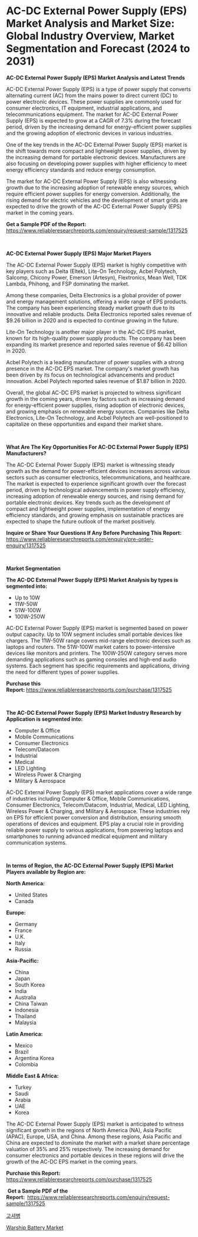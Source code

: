 <p><h1>AC-DC External Power Supply (EPS) Market Analysis and Market Size: Global Industry Overview, Market Segmentation and Forecast (2024 to 2031)</h1></p><p><strong>AC-DC External Power Supply (EPS) Market Analysis and Latest Trends</strong></p>
<p><p>AC-DC External Power Supply (EPS) is a type of power supply that converts alternating current (AC) from the mains power to direct current (DC) to power electronic devices. These power supplies are commonly used for consumer electronics, IT equipment, industrial applications, and telecommunications equipment. The market for AC-DC External Power Supply (EPS) is expected to grow at a CAGR of 7.3% during the forecast period, driven by the increasing demand for energy-efficient power supplies and the growing adoption of electronic devices in various industries.</p><p>One of the key trends in the AC-DC External Power Supply (EPS) market is the shift towards more compact and lightweight power supplies, driven by the increasing demand for portable electronic devices. Manufacturers are also focusing on developing power supplies with higher efficiency to meet energy efficiency standards and reduce energy consumption.</p><p>The market for AC-DC External Power Supply (EPS) is also witnessing growth due to the increasing adoption of renewable energy sources, which require efficient power supplies for energy conversion. Additionally, the rising demand for electric vehicles and the development of smart grids are expected to drive the growth of the AC-DC External Power Supply (EPS) market in the coming years.</p></p>
<p><strong>Get a Sample PDF of the Report:&nbsp;</strong> <a href="https://www.reliableresearchreports.com/enquiry/request-sample/1317525">https://www.reliableresearchreports.com/enquiry/request-sample/1317525</a></p>
<p>&nbsp;</p>
<p><strong>AC-DC External Power Supply (EPS) Major Market Players</strong></p>
<p><p>The AC-DC External Power Supply (EPS) market is highly competitive with key players such as Delta (Eltek), Lite-On Technology, Acbel Polytech, Salcomp, Chicony Power, Emerson (Artesyn), Flextronics, Mean Well, TDK Lambda, Phihong, and FSP dominating the market.</p><p>Among these companies, Delta Electronics is a global provider of power and energy management solutions, offering a wide range of EPS products. The company has been experiencing steady market growth due to its innovative and reliable products. Delta Electronics reported sales revenue of $9.26 billion in 2020 and is expected to continue growing in the future.</p><p>Lite-On Technology is another major player in the AC-DC EPS market, known for its high-quality power supply products. The company has been expanding its market presence and reported sales revenue of $6.42 billion in 2020.</p><p>Acbel Polytech is a leading manufacturer of power supplies with a strong presence in the AC-DC EPS market. The company's market growth has been driven by its focus on technological advancements and product innovation. Acbel Polytech reported sales revenue of $1.87 billion in 2020.</p><p>Overall, the global AC-DC EPS market is projected to witness significant growth in the coming years, driven by factors such as increasing demand for energy-efficient power supplies, rising adoption of electronic devices, and growing emphasis on renewable energy sources. Companies like Delta Electronics, Lite-On Technology, and Acbel Polytech are well-positioned to capitalize on these opportunities and expand their market share.</p></p>
<p>&nbsp;</p>
<p><strong>What Are The Key Opportunities For AC-DC External Power Supply (EPS) Manufacturers?</strong></p>
<p><p>The AC-DC External Power Supply (EPS) market is witnessing steady growth as the demand for power-efficient devices increases across various sectors such as consumer electronics, telecommunications, and healthcare. The market is expected to experience significant growth over the forecast period, driven by technological advancements in power supply efficiency, increasing adoption of renewable energy sources, and rising demand for portable electronic devices. Key trends such as the development of compact and lightweight power supplies, implementation of energy efficiency standards, and growing emphasis on sustainable practices are expected to shape the future outlook of the market positively.</p></p>
<p><strong>Inquire or Share Your Questions If Any Before Purchasing This Report:</strong> <a href="https://www.reliableresearchreports.com/enquiry/pre-order-enquiry/1317525">https://www.reliableresearchreports.com/enquiry/pre-order-enquiry/1317525</a></p>
<p>&nbsp;</p>
<p><strong>Market Segmentation</strong></p>
<p><strong>The AC-DC External Power Supply (EPS) Market Analysis by types is segmented into:</strong></p>
<p><ul><li>Up to 10W</li><li>11W-50W</li><li>51W-100W</li><li>100W-250W</li></ul></p>
<p><p>AC-DC External Power Supply (EPS) market is segmented based on power output capacity. Up to 10W segment includes small portable devices like chargers. The 11W-50W range covers mid-range electronic devices such as laptops and routers. The 51W-100W market caters to power-intensive devices like monitors and printers. The 100W-250W category serves more demanding applications such as gaming consoles and high-end audio systems. Each segment has specific requirements and applications, driving the need for different types of power supplies.</p></p>
<p><strong>Purchase this Report:&nbsp;</strong><a href="https://www.reliableresearchreports.com/purchase/1317525">https://www.reliableresearchreports.com/purchase/1317525</a></p>
<p>&nbsp;</p>
<p><strong>The AC-DC External Power Supply (EPS) Market Industry Research by Application is segmented into:</strong></p>
<p><ul><li>Computer & Office</li><li>Mobile Communications</li><li>Consumer Electronics</li><li>Telecom/Datacom</li><li>Industrial</li><li>Medical</li><li>LED Lighting</li><li>Wireless Power & Charging</li><li>Military & Aerospace</li></ul></p>
<p><p>AC-DC External Power Supply (EPS) market applications cover a wide range of industries including Computer & Office, Mobile Communications, Consumer Electronics, Telecom/Datacom, Industrial, Medical, LED Lighting, Wireless Power & Charging, and Military & Aerospace. These industries rely on EPS for efficient power conversion and distribution, ensuring smooth operations of devices and equipment. EPS play a crucial role in providing reliable power supply to various applications, from powering laptops and smartphones to running advanced medical equipment and military communication systems.</p></p>
<p>&nbsp;</p>
<p><strong>In terms of Region, the AC-DC External Power Supply (EPS) Market Players available by Region are:</strong></p>
<p>
    <p> <strong> North America: </strong>
        <ul>
            <li>United States</li>
            <li>Canada</li>
        </ul>
        </p> 
    <p> <strong> Europe: </strong>
        <ul>
            <li>Germany</li>
            <li>France</li>
            <li>U.K.</li>
            <li>Italy</li>
            <li>Russia</li>
        </ul>
        </p> 
    <p> <strong> Asia-Pacific: </strong>
        <ul>
            <li>China</li>
            <li>Japan</li>
            <li>South Korea</li>
            <li>India</li>
            <li>Australia</li>
            <li>China Taiwan</li>
            <li>Indonesia</li>
            <li>Thailand</li>
            <li>Malaysia</li>
        </ul>
        </p> 
    <p> <strong> Latin America: </strong>
        <ul>
            <li>Mexico</li>
            <li>Brazil</li>
            <li>Argentina Korea</li>
            <li>Colombia</li>
        </ul>
        </p> 
    <p> <strong> Middle East & Africa: </strong>
        <ul>
            <li>Turkey</li>
            <li>Saudi</li>
            <li>Arabia</li>
            <li>UAE</li>
            <li>Korea</li>
        </ul>
    </p>
    </p>
<p><p>The AC-DC External Power Supply (EPS) market is anticipated to witness significant growth in the regions of North America (NA), Asia Pacific (APAC), Europe, USA, and China. Among these regions, Asia Pacific and China are expected to dominate the market with a market share percentage valuation of 35% and 25% respectively. The increasing demand for consumer electronics and portable devices in these regions will drive the growth of the AC-DC EPS market in the coming years.</p></p>
<p><strong>Purchase this Report: </strong><a href="https://www.reliableresearchreports.com/purchase/1317525">https://www.reliableresearchreports.com/purchase/1317525</a></p>
<p>&nbsp;<strong>Get a Sample PDF of the Report:&nbsp;&nbsp;</strong><a href="https://www.reliableresearchreports.com/enquiry/request-sample/1317525">https://www.reliableresearchreports.com/enquiry/request-sample/1317525</a></p>
<p><strong></strong></p>
<p><p><a href="https://github.com/mpodehpw07370073/Market-Research-Report-List-1/blob/main/849416415917.md">고셔병</a></p><p><a href="https://github.com/FassouRP/Market-Research-Report-List-4/blob/main/warship-battery-market.md">Warship Battery Market</a></p></p>